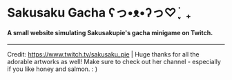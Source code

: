 # Sakusaku Gacha ʕっ•ᴥ•ʔっ♡  ֶָ֢  ֗ ₊
#### A small website simulating Sakusakupie's gacha minigame on Twitch.
---

Credit: <https://www.twitch.tv/sakusaku_pie> | Huge thanks for all the adorable artworks as well!
Make sure to check out her channel - especially if you like honey and salmon. : )
